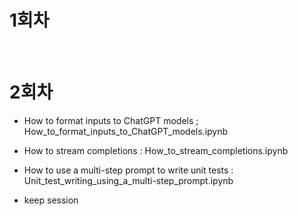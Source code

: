# 1회차

<br>

# 2회차
- How to format inputs to ChatGPT models ; How_to_format_inputs_to_ChatGPT_models.ipynb
- How to stream completions : How_to_stream_completions.ipynb
- How to use a multi-step prompt to write unit tests : Unit_test_writing_using_a_multi-step_prompt.ipynb

- keep session